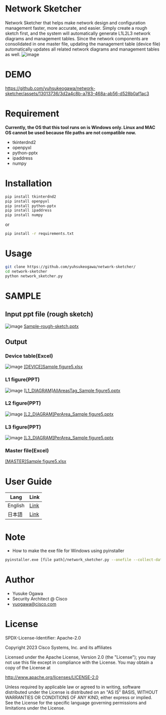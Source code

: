 


# Network Sketcher　
Network Sketcher that helps make network design and configuration management faster, more accurate, and easier.
Simply create a rough sketch first, and the system will automatically generate L1L2L3 network diagrams and management tables.
Since the network components are consolidated in one master file, updating the management table (device file) automatically updates all related network diagrams and management tables as well.
![image](https://github.com/yuhsukeogawa/network-sketcher/assets/13013736/3e106a72-ad5d-4e58-b7a6-e783a6dcafc5)


# DEMO
https://github.com/yuhsukeogawa/network-sketcher/assets/13013736/3d2a4c8b-a783-468a-ab56-d528b0af1ac3

# Requirement
 
__Currently, the OS that this tool runs on is Windows only. Linux and MAC OS cannot be used because file paths are not compatible now.__
 
* tkinterdnd2
* openpyxl
* python-pptx
* ipaddress
* numpy
 
# Installation
 
```bash
pip install tkinterdnd2
pip install openpyxl
pip install python-pptx
pip install ipaddress
pip install numpy
```
or
```bash
pip install -r requirements.txt
```
 
# Usage
 
```bash
git clone https://github.com/yuhsukeogawa/network-sketcher/
cd network-sketcher
python network_sketcher.py
```

# SAMPLE
## Input ppt file (rough sketch)
![image](https://github.com/yuhsukeogawa/network-sketcher/assets/13013736/43f4af0c-8414-4aea-921b-f06e88e9bbdd)
[Sample-rough-sketch.pptx](https://github.com/yuhsukeogawa/network-sketcher/files/12158449/Sample-rough-sketch.pptx)

## Output
### Device table(Excel)
![image](https://github.com/yuhsukeogawa/network-sketcher/assets/13013736/72614b8f-0519-4e2f-942f-bed2c10c1cde)
[[DEVICE]Sample figure5.xlsx](https://github.com/yuhsukeogawa/network-sketcher/files/12158439/DEVICE.Sample.figure5.xlsx)

### L1 figure(PPT)
![image](https://github.com/yuhsukeogawa/network-sketcher/assets/13013736/7908f403-0347-4a08-adeb-1157ed2e5b1a)
[[L1_DIAGRAM]AllAreasTag_Sample figure5.pptx](https://github.com/yuhsukeogawa/network-sketcher/files/12158436/L1_DIAGRAM.AllAreasTag_Sample.figure5.pptx)

### L2 figure(PPT)
![image](https://github.com/yuhsukeogawa/network-sketcher/assets/13013736/dc67d7a5-dc55-4544-a0ac-7baf7b4ce04d)
[[L2_DIAGRAM]PerArea_Sample figure5.pptx](https://github.com/yuhsukeogawa/network-sketcher/files/12158437/L2_DIAGRAM.PerArea_Sample.figure5.pptx)

### L3 figure(PPT)
![image](https://github.com/yuhsukeogawa/network-sketcher/assets/13013736/ead89f2b-879b-4c24-a850-84fded20dbb9)
[[L3_DIAGRAM]PerArea_Sample figure5.pptx](https://github.com/yuhsukeogawa/network-sketcher/files/12158438/L3_DIAGRAM.PerArea_Sample.figure5.pptx)

### Master file(Excel)
[[MASTER]Sample figure5.xlsx](https://github.com/yuhsukeogawa/network-sketcher/files/12158535/MASTER.Sample.figure5.xlsx)


# User Guide
| Lang  | Link |
| ------------- | ------------- |
| English  | [Link](https://github.com/cisco-open/network-sketcher/blob/main/User_Guide/English/User_Guide%5BEN%5D.md) |
| 日本語  | [Link](https://github.com/cisco-open/network-sketcher/blob/main/User_Guide/Japanese/User_Guide%5BJP%5D.md) |
 
# Note
* How to make the exe file for Windows using pyinstaller
 ```bash
pyinstaller.exe [file path]/network_sketcher.py --onefile --collect-data tkinterdnd2 --noconsole --additional-hooks-dir  [file path] --clean
 ```

# Author
 
* Yusuke Ogawa
* Security Architect @ Cisco
* yuogawa@cisco.com
 
# License
SPDX-License-Identifier: Apache-2.0

Copyright 2023  Cisco Systems, Inc. and its affiliates

Licensed under the Apache License, Version 2.0 (the "License");
you may not use this file except in compliance with the License.
You may obtain a copy of the License at

http://www.apache.org/licenses/LICENSE-2.0

Unless required by applicable law or agreed to in writing, software
distributed under the License is distributed on an "AS IS" BASIS,
WITHOUT WARRANTIES OR CONDITIONS OF ANY KIND, either express or implied.
See the License for the specific language governing permissions and
limitations under the License.
